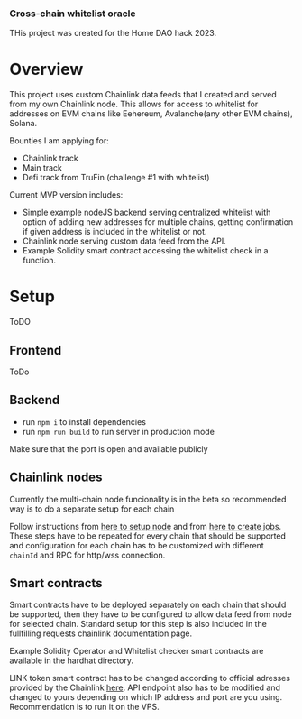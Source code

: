 ### Cross-chain whitelist oracle

THis project was created for the Home DAO hack 2023.

# Overview

This project uses custom Chainlink data feeds that I created and served from my own Chainlink node.
This allows for access to whitelist for addresses on EVM chains like Eehereum, Avalanche(any other EVM chains), Solana.

Bounties I am applying for:
- Chainlink track
- Main track
- Defi track from TruFin (challenge #1 with whitelist)

Current MVP version includes:
- Simple example nodeJS backend serving centralized whitelist with option of adding new addresses for multiple chains, getting confirmation if 
given address is included in the whitelist or not.
- Chainlink node serving custom data feed from the API.
- Example Solidity smart contract accessing the whitelist check in a function.

# Setup

ToDO

## Frontend

ToDo

## Backend

- run `npm i` to install dependencies
- run `npm run build` to run server in production mode

Make sure that the port is open and available publicly

## Chainlink nodes

Currently the multi-chain node funcionality is in the beta so recommended way is to do a separate setup for each chain

Follow instructions from [here to setup node](https://docs.chain.link/chainlink-nodes/v1/running-a-chainlink-node#overview) and from [here to create jobs](https://docs.chain.link/chainlink-nodes/v1/fulfilling-requests). These steps have to be repeated for every chain that should be supported and configuration for each chain has to be customized with different `chainId` and RPC for http/wss connection.

## Smart contracts

Smart contracts have to be deployed separately on each chain that should be supported, then they have to be configured to allow data feed from node for selected chain.
Standard setup for this step is also included in the fullfilling requests chainlink documentation page.

Example Solidity Operator and Whitelist checker smart contracts are available in the hardhat directory.

LINK token smart contract has to be changed according to official adresses provided by the Chainlink [here](https://docs.chain.link/resources/link-token-contracts).
API endpoint also has to be modified and changed to yours depending on which IP address and port are you using. Recommendation is to run it on the VPS.
